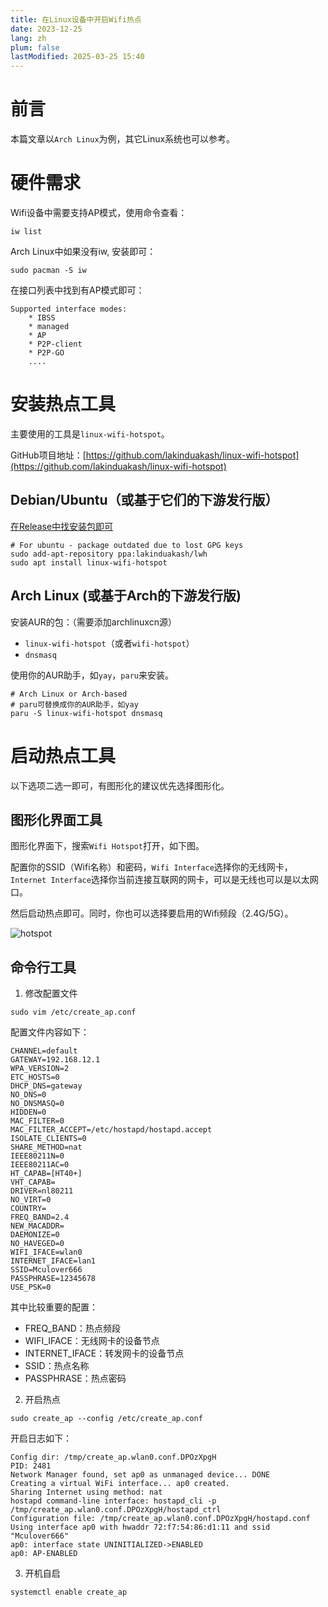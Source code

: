 ```yaml
---
title: 在Linux设备中开启Wifi热点
date: 2023-12-25
lang: zh
plum: false
lastModified: 2025-03-25 15:40
---
```


# 前言

本篇文章以`Arch Linux`为例，其它Linux系统也可以参考。

# 硬件需求

Wifi设备中需要支持AP模式，使用命令查看：

```shell
iw list
```

Arch Linux中如果没有iw, 安装即可：

```shell
sudo pacman -S iw
```

在接口列表中找到有AP模式即可：

```
Supported interface modes:
    * IBSS
    * managed
    * AP
    * P2P-client
    * P2P-GO
    ....
```

# 安装热点工具

主要使用的工具是`linux-wifi-hotspot`。

GitHub项目地址：[https://github.com/lakinduakash/linux-wifi-hotspot](https://github.com/lakinduakash/linux-wifi-hotspot)

## Debian/Ubuntu（或基于它们的下游发行版）

[在Release中找安装包即可](https://github.com/lakinduakash/linux-wifi-hotspot/releases)

```shell
# For ubuntu - package outdated due to lost GPG keys
sudo add-apt-repository ppa:lakinduakash/lwh
sudo apt install linux-wifi-hotspot
```

## Arch Linux (或基于Arch的下游发行版)

安装AUR的包：（需要添加archlinuxcn源）

- `linux-wifi-hotspot`（或者`wifi-hotspot`）
- `dnsmasq`

使用你的AUR助手，如`yay`，`paru`来安装。

```shell
# Arch Linux or Arch-based
# paru可替换成你的AUR助手，如yay
paru -S linux-wifi-hotspot dnsmasq
```

# 启动热点工具

以下选项二选一即可，有图形化的建议优先选择图形化。

## 图形化界面工具

图形化界面下，搜索`Wifi Hotspot`打开，如下图。

配置你的SSID（Wifi名称）和密码，`Wifi Interface`选择你的无线网卡，`Internet Interface`选择你当前连接互联网的网卡，可以是无线也可以是以太网口。

然后启动热点即可。同时，你也可以选择要启用的Wifi频段（2.4G/5G）。

![hotspot](/images/posts/linux-wifi-hotspot.png)

## 命令行工具

1. 修改配置文件

```shell
sudo vim /etc/create_ap.conf
```

配置文件内容如下：

```shell
CHANNEL=default
GATEWAY=192.168.12.1
WPA_VERSION=2
ETC_HOSTS=0
DHCP_DNS=gateway
NO_DNS=0
NO_DNSMASQ=0
HIDDEN=0
MAC_FILTER=0
MAC_FILTER_ACCEPT=/etc/hostapd/hostapd.accept
ISOLATE_CLIENTS=0
SHARE_METHOD=nat
IEEE80211N=0
IEEE80211AC=0
HT_CAPAB=[HT40+]
VHT_CAPAB=
DRIVER=nl80211
NO_VIRT=0
COUNTRY=
FREQ_BAND=2.4
NEW_MACADDR=
DAEMONIZE=0
NO_HAVEGED=0
WIFI_IFACE=wlan0
INTERNET_IFACE=lan1
SSID=Mculover666
PASSPHRASE=12345678
USE_PSK=0
```

其中比较重要的配置：

- FREQ_BAND：热点频段
- WIFI_IFACE：无线网卡的设备节点
- INTERNET_IFACE：转发网卡的设备节点
- SSID：热点名称
- PASSPHRASE：热点密码

2. 开启热点

```shell
sudo create_ap --config /etc/create_ap.conf
```

开启日志如下：

```
Config dir: /tmp/create_ap.wlan0.conf.DPOzXpgH
PID: 2481
Network Manager found, set ap0 as unmanaged device... DONE
Creating a virtual WiFi interface... ap0 created.
Sharing Internet using method: nat
hostapd command-line interface: hostapd_cli -p /tmp/create_ap.wlan0.conf.DPOzXpgH/hostapd_ctrl
Configuration file: /tmp/create_ap.wlan0.conf.DPOzXpgH/hostapd.conf
Using interface ap0 with hwaddr 72:f7:54:86:d1:11 and ssid "Mculover666"
ap0: interface state UNINITIALIZED->ENABLED
ap0: AP-ENABLED
```

3. 开机自启

```shell
systemctl enable create_ap
```
